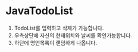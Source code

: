 # JavaTodoList

1. TodoList를 입력하고 삭제가 가능합니다.
2. 우측상단에 자신의 현재위치와 날씨를 확인가능합니다.
3. 하단에 명언목록이 랜덤하게 나옵니다. 
